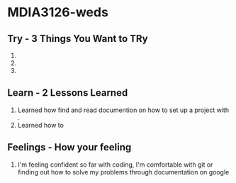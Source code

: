 # MDIA3126-weds

## Try - 3 Things You Want to TRy

1.
2.
3.

## Learn - 2 Lessons Learned

1. Learned how find and read documention on how to set up a project with . 
2. Learned how to 

## Feelings - How your feeling

1. I'm feeling confident so far with coding, I'm comfortable with git or finding out how to solve my problems through documentation on google
